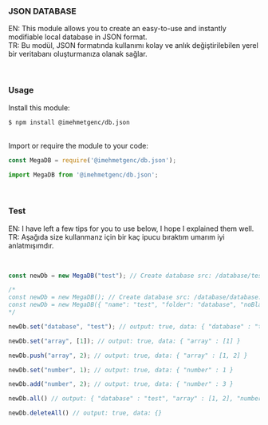 <h3>JSON DATABASE</h3>
<p>
EN: This module allows you to create an easy-to-use and instantly modifiable local database in JSON format.<br/>
TR: Bu modül, JSON formatında kullanımı kolay ve anlık değiştirilebilen yerel bir veritabanı oluşturmanıza olanak sağlar.<br/>
</p>
<br/>

<h3>Usage</h3>
Install this module:

```bash
$ npm install @imehmetgenc/db.json
```

<br/>
Import or require the module to your code:

```js
const MegaDB = require('@imehmetgenc/db.json');
```

```js
import MegaDB from '@imehmetgenc/db.json';
```
<br/>


<h3>Test</h3>
<p>
EN: I have left a few tips for you to use below, I hope I explained them well.<br>
TR: Aşağıda size kullanmanz için bir kaç ipucu bıraktım umarım iyi anlatmışımdır.<br>
</p>
<br/>


```js
const newDb = new MegaDB("test"); // Create database src: /database/test.json

/*
const newDb = new MegaDB(); // Create database src: /database/database.json
const newDb = new MegaDB({ "name": "test", "folder": "database", "noBlankData": true, "readable": true }); // Create database src: /database/test.json
*/

newDb.set("database", "test"); // output: true, data: { "database" : "test" }

newDb.set("array", [1]); // output: true, data: { "array" : [1] }

newDb.push("array", 2); // output: true, data: { "array" : [1, 2] }

newDb.set("number", 1); // output: true, data: { "number" : 1 }

newDb.add("number", 2); // output: true, data: { "number" : 3 }

newDb.all() // output: { "database" : "test", "array" : [1, 2], "number" : 3 }

newDb.deleteAll() // output: true, data: {}
```
